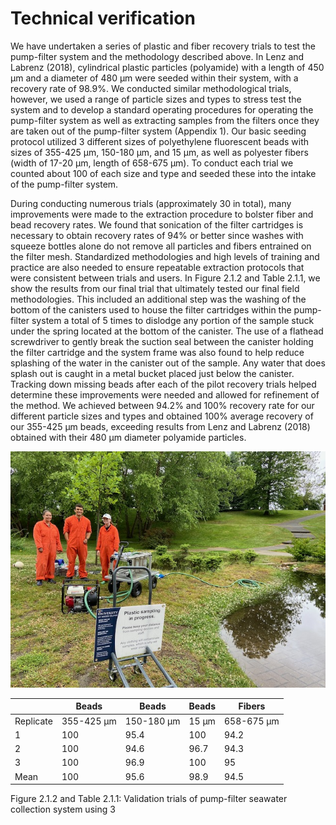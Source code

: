 # Technical verification

We have undertaken a series of plastic and fiber recovery trials to test the pump-filter system and the methodology described above. In Lenz and Labrenz (2018), cylindrical plastic particles (polyamide) with a length of 450 μm and a diameter of 480 μm were seeded within their system, with a recovery rate of 98.9%. We conducted similar methodological trials, however, we used a range of particle sizes and types to stress test the system and to develop a standard operating procedures for operating the pump-filter system as well as extracting samples from the filters once they are taken out of the pump-filter system (Appendix 1). Our basic seeding protocol utilized 3 different sizes of polyethylene fluorescent beads with sizes of 355-425 μm, 150-180 μm, and 15 μm, as well as polyester fibers (width of 17-20 μm, length of 658-675 μm). To conduct each trial we counted about 100 of each size and type and seeded these into the intake of the pump-filter system.

During conducting numerous trials (approximately 30 in total), many improvements were made to the extraction procedure to bolster fiber and bead recovery rates. We found that sonication of the filter cartridges is necessary to obtain recovery rates of 94% or better since washes with squeeze bottles alone do not remove all particles and fibers entrained on the filter mesh. Standardized methodologies and high levels of training and practice are also needed to ensure repeatable extraction protocols that were consistent between trials and users. In Figure 2.1.2 and Table 2.1.1, we show the results from our final trial that ultimately tested our final field methodologies. This included an additional step was the washing of the bottom of the canisters used to house the filter cartridges within the pump-filter system a total of 5 times to dislodge any portion of the sample stuck under the spring located at the bottom of the canister. The use of a flathead screwdriver to gently break the suction seal between the canister holding the filter cartridge and the system frame was also found to help reduce splashing of the water in the canister out of the sample. Any water that does splash out is caught in a metal bucket placed just below the canister. Tracking down missing beads after each of the pilot recovery trials helped determine these improvements were needed and allowed for refinement of the method. We achieved between 94.2% and 100% recovery rate for our different particle sizes and types and obtained 100% average recovery of our 355-425 µm beads, exceeding results from Lenz and Labrenz (2018) obtained with their 480 μm diameter polyamide particles.

![General overview of our team sampling in Roger Williams Park, RI](Images/General_Overview_Image.jpeg)


|           | Beads      | Beads      | Beads     | Fibers    |
| --------- | ---------- | ---------- |---------- |---------- |
| Replicate | 355-425 μm | 150-180 μm | 15 μm | 658-675 μm |
| 1         | 100        | 95.4       | 100 | 94.2 |
| 2         | 100        | 94.6       | 96.7 | 94.3 |
| 3         | 100        | 96.9       | 100 | 95 |
| Mean      | 100        | 95.6       | 98.9 | 94.5 |

Figure 2.1.2 and Table 2.1.1: Validation trials of pump-filter seawater collection system using 3
